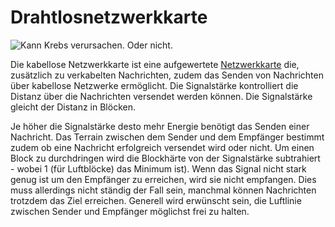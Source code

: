 # Drahtlosnetzwerkkarte

![Kann Krebs verursachen. Oder nicht.](oredict:opencomputers:wlanCard2)

Die kabellose Netzwerkkarte ist eine aufgewertete [Netzwerkkarte](lanCard.md) die, zusätzlich zu verkabelten Nachrichten, zudem das Senden von Nachrichten über kabellose Netzwerke ermöglicht. Die Signalstärke kontrolliert die Distanz über die Nachrichten versendet werden können. Die Signalstärke gleicht der Distanz in Blöcken.

Je höher die Signalstärke desto mehr Energie benötigt das Senden einer Nachricht. Das Terrain zwischen dem Sender und dem Empfänger bestimmt zudem ob eine Nachricht erfolgreich versendet wird oder nicht. Um einen Block zu durchdringen wird die Blockhärte von der Signalstärke subtrahiert - wobei 1 (für Luftblöcke) das Minimum ist). Wenn das Signal nicht stark genug ist um den Empfänger zu erreichen, wird sie nicht empfangen. Dies muss allerdings nicht ständig der Fall sein, manchmal können Nachrichten trotzdem das Ziel erreichen. Generell wird erwünscht sein, die Luftlinie zwischen Sender und Empfänger möglichst frei zu halten. 

